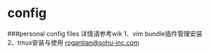 config
======
###personal config files  详情请参考wik
1、vim bundle插件管理安装  
2、tmux安装与使用
rogantian@sohu-inc.com
